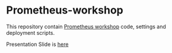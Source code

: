 # Prometheus-workshop

This repository contain [Prometheus workshop][1] code, settings and deployment scripts. 

Presentation Slide is [here][2]



[1]: https://devops.kktix.cc/events/prometheus-workshop "Workshop link"
[2]: https://docs.google.com/presentation/d/1nbqa-mDEFM3OM-BlT6D7en5sS44wlHyECH_QAxOS46Q
